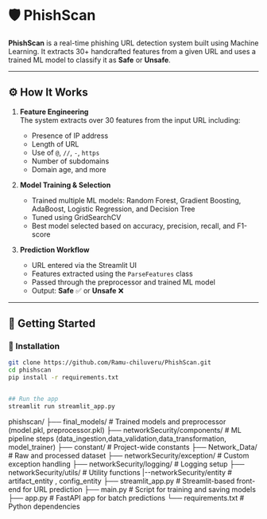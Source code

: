 # 🛡️ PhishScan

**PhishScan** is a real-time phishing URL detection system built using Machine Learning. It extracts 30+ handcrafted features from a given URL and uses a trained ML model to classify it as **Safe** or **Unsafe**.

---

## ⚙️ How It Works

1. **Feature Engineering**  
   The system extracts over 30 features from the input URL including:
   - Presence of IP address  
   - Length of URL  
   - Use of `@`, `//`, `-`, `https`  
   - Number of subdomains  
   - Domain age, and more

2. **Model Training & Selection**  
   - Trained multiple ML models: Random Forest, Gradient Boosting, AdaBoost, Logistic Regression, and Decision Tree  
   - Tuned using GridSearchCV  
   - Best model selected based on accuracy, precision, recall, and F1-score

3. **Prediction Workflow**  
   - URL entered via the Streamlit UI  
   - Features extracted using the `ParseFeatures` class  
   - Passed through the preprocessor and trained ML model  
   - Output: **Safe** ✅ or **Unsafe** ❌

---

## 🚀 Getting Started

### 🧪 Installation

```bash
git clone https://github.com/Ramu-chiluveru/PhishScan.git
cd phishscan
pip install -r requirements.txt


## Run the app
streamlit run streamlit_app.py


```

phishscan/
├── final_models/          # Trained models and preprocessor (model.pkl, preprocessor.pkl)
├── networkSecurity/components/         # ML pipeline steps (data_ingestion,data_validation,data_transformation, model_trainer)
├── constant/           # Project-wide constants
├── Network_Data/               # Raw and processed dataset
├── networkSecurity/exception/          # Custom exception handling
├── networkSecurity/logging/            # Logging setup
├── networkSecurity/utils/              # Utility functions
|--networkSecurity/entity # artifact_entity , config_entity
├── streamlit_app.py    # Streamlit-based front-end for URL prediction
├── main.py             # Script for training and saving models
├── app.py              # FastAPI app for batch predictions
└── requirements.txt    # Python dependencies

